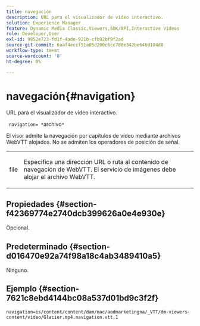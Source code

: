 ```yaml
---
title: navegación
description: URL para el visualizador de vídeo interactivo.
solution: Experience Manager
feature: Dynamic Media Classic,Viewers,SDK/API,Interactive Videos
role: Developer,User
exl-id: 9852e723-fd1f-4ade-921b-cfb92bf9f2ad
source-git-commit: 6aaf4eccf51a05d200c6cc780e342be646d104d8
workflow-type: tm+mt
source-wordcount: '0'
ht-degree: 0%

---
```


# navegación{#navigation}

URL para el visualizador de vídeo interactivo.

` navigation= *`archivo`*`

El visor admite la navegación por capítulos de vídeo mediante archivos WebVTT alojados. No se admiten los operadores de posición de señal.

<table id="table_C616483932C2482CA9794DDD7313FD7C"> 
 <tbody> 
  <tr> 
   <td colname="col1"> <p> <span class="codeph"> <span class="varname"> file</span> </span> </p> </td> 
   <td colname="col2"> <p> Especifica una dirección URL o ruta al contenido de navegación de WebVTT. El servicio de imágenes debe alojar el archivo WebVTT. </p> </td> 
  </tr> 
 </tbody> 
</table>

## Propiedades {#section-f42369774e2740dcb399626a0e4e930e}

Opcional.

## Predeterminado {#section-d016470e92a74f98a18c4ab3489410a5}

Ninguno.

## Ejemplo {#section-7621c8ebd4144bc08a537d01bd9c3f2f}

```
navigation=is/content/content/dam/mac/aodmarketingna/_VTT/dm-viewers-content/video/Glacier.mp4.navigation.vtt,1
```
